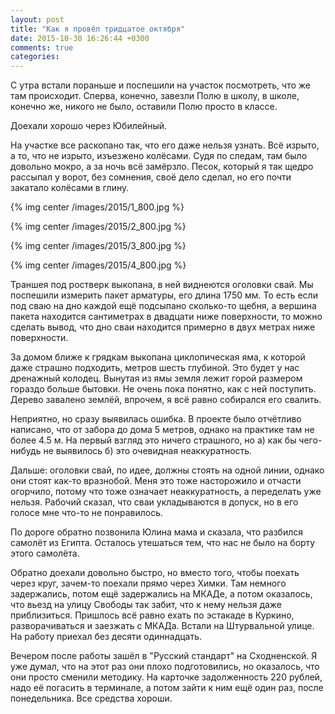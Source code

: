 ```yaml
---
layout: post
title: "Как я провёл тридцатое октября"
date: 2015-10-30 16:26:44 +0300
comments: true
categories: 
---
```

С утра встали пораньше и поспешили на участок посмотреть, что же там происходит. Сперва, конечно, завезли Полю в школу, в школе, конечно же, никого не было, оставили Полю просто в классе.

Доехали хорошо через Юбилейный.

На участке все раскопано так, что его даже нельзя узнать. Всё изрыто, а то, что не изрыто, изъезжено колёсами. Судя по следам, там было довольно мокро, а за ночь всё замёрзло. Песок, который я так щедро рассыпал у ворот, без сомнения, своё дело сделал, но его почти закатало колёсами в глину.

{% img center /images/2015/1_800.jpg %}

{% img center /images/2015/2_800.jpg %}

{% img center /images/2015/3_800.jpg %}

{% img center /images/2015/4_800.jpg %}

Траншея под ростверк выкопана, в ней виднеются оголовки свай. Мы поспешили измерить пакет арматуры, его длина 1750 мм. То есть если под сваю на дно каждой ещё подсыпано сколько-то щебня, а вершина пакета находится сантиметрах в двадцати ниже поверхности, то можно сделать вывод, что дно сваи находится примерно в двух метрах ниже поверхности.

За домом ближе к грядкам выкопана циклопическая яма, к которой даже страшно подходить, метров шесть глубиной. Это будет у нас дренажный колодец. Вынутая из ямы земля лежит горой размером гораздо больше бытовки. Не очень пока понятно, как с ней поступить. Дерево завалено землёй, впрочем, я всё равно собирался его свалить.

Неприятно, но сразу выявилась ошибка.  В проекте было отчётливо написано, что от забора до дома 5 метров, однако на практике там не более 4.5 м. На первый взгляд это ничего страшного, но а) как бы чего-нибудь не выявилось б) это очевидная неаккуратность.

Дальше: оголовки свай, по идее, должны стоять на одной линии, однако они стоят как-то вразнобой. Меня это тоже насторожило и отчасти огорчило, потому что тоже означает неаккуратность, а переделать уже нельзя. Рабочий сказал, что сваи укладываются в допуск, но в его голосе мне что-то не понравилось.

По дороге обратно позвонила Юлина мама и сказала, что разбился самолёт из Египта. Осталось утешаться тем, что нас не было на борту этого самолёта.

Обратно доехали довольно быстро, но вместо того, чтобы поехать через круг, зачем-то поехали прямо через Химки. Там немного задержались, потом ещё задержались на МКАДе, а потом оказалось, что вьезд на улицу Свободы так забит, что к нему нельзя даже приблизиться. Пришлось всё равно ехать по эстакаде в Куркино, разворачиваться и заезжать с МКАДа. Встали на Штурвальной улице. На работу приехал без десяти одиннадцать.

Вечером после работы зашёл в "Русский стандарт" на Сходненской. Я уже думал, что на этот раз они плохо подготовились, но оказалось, что они просто сменили методику. На карточке задолженность 220 рублей, надо её погасить в терминале, а потом зайти к ним ещё один раз, после понедельника. Все средства хороши.